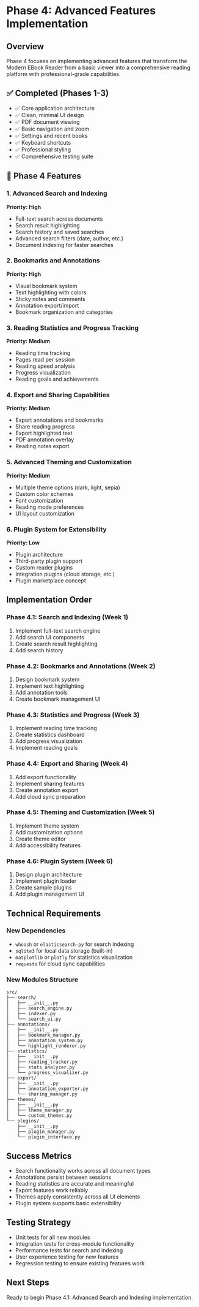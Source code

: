 # Phase 4: Advanced Features Implementation

## Overview
Phase 4 focuses on implementing advanced features that transform the Modern EBook Reader from a basic viewer into a comprehensive reading platform with professional-grade capabilities.

## ✅ Completed (Phases 1-3)
- ✅ Core application architecture
- ✅ Clean, minimal UI design
- ✅ PDF document viewing
- ✅ Basic navigation and zoom
- ✅ Settings and recent books
- ✅ Keyboard shortcuts
- ✅ Professional styling
- ✅ Comprehensive testing suite

## 🚀 Phase 4 Features

### 1. Advanced Search and Indexing
**Priority: High**
- Full-text search across documents
- Search result highlighting
- Search history and saved searches
- Advanced search filters (date, author, etc.)
- Document indexing for faster searches

### 2. Bookmarks and Annotations
**Priority: High**
- Visual bookmark system
- Text highlighting with colors
- Sticky notes and comments
- Annotation export/import
- Bookmark organization and categories

### 3. Reading Statistics and Progress Tracking
**Priority: Medium**
- Reading time tracking
- Pages read per session
- Reading speed analysis
- Progress visualization
- Reading goals and achievements

### 4. Export and Sharing Capabilities
**Priority: Medium**
- Export annotations and bookmarks
- Share reading progress
- Export highlighted text
- PDF annotation overlay
- Reading notes export

### 5. Advanced Theming and Customization
**Priority: Medium**
- Multiple theme options (dark, light, sepia)
- Custom color schemes
- Font customization
- Reading mode preferences
- UI layout customization

### 6. Plugin System for Extensibility
**Priority: Low**
- Plugin architecture
- Third-party plugin support
- Custom reader plugins
- Integration plugins (cloud storage, etc.)
- Plugin marketplace concept

## Implementation Order

### Phase 4.1: Search and Indexing (Week 1)
1. Implement full-text search engine
2. Add search UI components
3. Create search result highlighting
4. Add search history

### Phase 4.2: Bookmarks and Annotations (Week 2)
1. Design bookmark system
2. Implement text highlighting
3. Add annotation tools
4. Create bookmark management UI

### Phase 4.3: Statistics and Progress (Week 3)
1. Implement reading time tracking
2. Create statistics dashboard
3. Add progress visualization
4. Implement reading goals

### Phase 4.4: Export and Sharing (Week 4)
1. Add export functionality
2. Implement sharing features
3. Create annotation export
4. Add cloud sync preparation

### Phase 4.5: Theming and Customization (Week 5)
1. Implement theme system
2. Add customization options
3. Create theme editor
4. Add accessibility features

### Phase 4.6: Plugin System (Week 6)
1. Design plugin architecture
2. Implement plugin loader
3. Create sample plugins
4. Add plugin management UI

## Technical Requirements

### New Dependencies
- `whoosh` or `elasticsearch-py` for search indexing
- `sqlite3` for local data storage (built-in)
- `matplotlib` or `plotly` for statistics visualization
- `requests` for cloud sync capabilities

### New Modules Structure
```
src/
├── search/
│   ├── __init__.py
│   ├── search_engine.py
│   ├── indexer.py
│   └── search_ui.py
├── annotations/
│   ├── __init__.py
│   ├── bookmark_manager.py
│   ├── annotation_system.py
│   └── highlight_renderer.py
├── statistics/
│   ├── __init__.py
│   ├── reading_tracker.py
│   ├── stats_analyzer.py
│   └── progress_visualizer.py
├── export/
│   ├── __init__.py
│   ├── annotation_exporter.py
│   └── sharing_manager.py
├── themes/
│   ├── __init__.py
│   ├── theme_manager.py
│   └── custom_themes.py
└── plugins/
    ├── __init__.py
    ├── plugin_manager.py
    └── plugin_interface.py
```

## Success Metrics
- Search functionality works across all document types
- Annotations persist between sessions
- Reading statistics are accurate and meaningful
- Export features work reliably
- Themes apply consistently across all UI elements
- Plugin system supports basic extensibility

## Testing Strategy
- Unit tests for all new modules
- Integration tests for cross-module functionality
- Performance tests for search and indexing
- User experience testing for new features
- Regression testing to ensure existing features work

## Next Steps
Ready to begin Phase 4.1: Advanced Search and Indexing implementation.